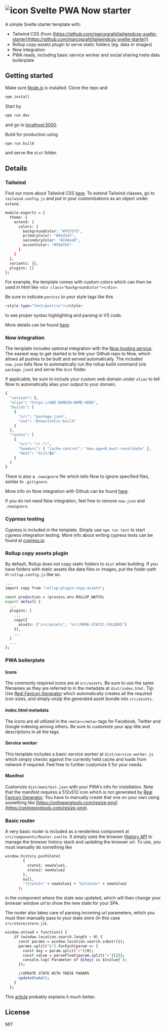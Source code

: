 ![icon](https://github.com/cerivitos/svelte-pwa-now/blob/master/src/assets/favicon-32x32.png)
Svelte PWA Now starter
=============
A simple Svelte starter template with:

- Tailwind CSS (from [https://github.com/marcograhl/tailwindcss-svelte-starter](https://github.com/marcograhl/tailwindcss-svelte-starter))
- Rollup copy assets plugin to serve static folders (eg. data or images)
- Now integration
- PWA ready, including basic service worker and social sharing meta data boilerplate

## Getting started

Make sure [Node.js](https://nodejs.org) is installed. Clone the repo and

```bash
npm install
```

Start by

```bash
npm run dev
```

and go to [localhost:5000](http://localhost:5000).

Build for production using

```bash
npm run build
```

and serve the `dist` folder.

## Details

### Tailwind

Find out more about Tailwind CSS [here](https://tailwindcss.com). To extend Tailwind classes, go to `tailwind.config.js` and put in your customizations as an object under `extend`.

```bash
module.exports = {
  theme: {
    extend: {
      colors: {
        backgroundColor: "#f6f5f5",
        primaryColor: "#5bd1d7",
        secondaryColor: "#248ea9",
        accentColor: "#556fb5"
      }
    }
  },
  variants: {},
  plugins: []
};
```

For example, the template comes with custom colors which can then be used in html like `<div class="backgroundColor"></div>`.

Be sure to indicate `postcss` to your style tags like this

```bash
<style type="text/postcss"></style>
```

to see proper syntax highlighting and parsing in VS code.

More details can be found [here](https://tailwindcss.com/docs/configuration).

### Now integration

The template includes optional integration with the [Now hosting service](https://zeit.co/now). The easiest way to get started is to link your Github repo to Now, which allows all pushes to be built and served automatically. The included `now.json` tells Now to automatically run the rollup build command (via `package.json`) and serve the `dist` folder.

If applicable, be sure to include your custom web domain under `alias` to tell Now to automatically alias your output to your domain.

```bash
{
  "version": 2,
  "alias": "https://ADD-DOMAIN-NAME-HERE",
  "builds": [
    {
      "src": "package.json",
      "use": "@now/static-build"
    }
  ],
  "routes": [
    {
      "src": "/(.*)",
      "headers": { "cache-control": "max-age=0,must-revalidate" },
      "dest": "dist/$1"
    }
  ]
}
```

There is also a `.nowignore` file which tells Now to ignore specified files, similar to `.gitignore`.

More info on Now integration with Github can be found [here](https://zeit.co/docs/v2/integrations/now-for-github#staging-aliases-for-each-pull-request).

If you do not need Now integration, feel free to remove `now.json` and `.nowignore`.

### Cypress testing

Cypress is included in the template. Simply use `npm run test` to start cypress integration testing. More info about writing cypress tests can be found at [cypress.io](https://cypress.io).

### Rollup copy assets plugin

By default, Rollup does not copy static folders to `dist` when building. If you have folders with static assets like data files or images, put the folder path in `rollup.config.js` like so.

```bash
...
import copy from "rollup-plugin-copy-assets";

const production = !process.env.ROLLUP_WATCH;
export default {
  ...
  plugins: [
    ...
    copy({
      assets: ["src/assets", "src/MORE-STATIC-FOLDERS"]
    }),
    ...
  ]
  ...
};
```

### PWA boilerplate

#### Icons

The commonly required icons are at `src/assets`. Be sure to use the same filenames as they are referred to in the metadata at `dist/index.html`. Tip: Use [Real Favicon Generator](https://realfavicongenerator.net/) which automatically creates all the required icon sizes, and simply unzip the generated asset bundle into `src/assets`.

#### index.html metadata

The icons are all utilized in the `<meta></meta>` tags for Facebook, Twitter and Google indexing among others. Be sure to customize your app title and descriptions in all the tags.

#### Service worker

This template includes a basic service worker at `dist/service-worker.js` which simply checks against the currently held cache and loads from network if required. Feel free to further customize it for your needs.

#### Manifest

Customize `dist/manifest.json` with your PWA's info for installation. Note that the manifest requires a 512x512 icon which is not generated by [Real Favicon Generator](https://realfavicongenerator.net/). You have to manually create that one on your own using something like [https://onlinepngtools.com/resize-png](https://onlinepngtools.com/resize-png).

### Basic router

A very basic router is included as a renderless component at `src/components/Router.svelte`. It simply uses the browser [History API](https://developer.mozilla.org/en-US/docs/Web/API/History_API) to manage the browser history stack and updating the browser url. To use, you must manually do something like

```bash
window.history.pushState(
        {
          state1: newValue1,
          state2: newValue2
        },
        null,
        "?state1=" + newValue1 + "&state2=" + newValue2
      );
```

in the component where the state was updated, which will then change your browser window url to show the new state for your SPA.

The router also takes care of parsing incoming url parameters, which you must then manually pass to your state store (in this case `src/store/store.js`).

```bash
window.onload = function() {
    if (window.location.search.length > 0) {
      const params = window.location.search.substr(1);
      params.split("&").forEach(param => {
        const key = param.split("=")[0];
        const value = parseFloat(param.split("=")[1]);
        console.log(`Parameter of ${key} is ${value}`);
      });

      //UPDATE STATE WITH THESE PARAMS
      updateState();
    }
  };
```

This [article](https://medium.com/@george.norberg/history-api-getting-started-36bfc82ddefc) probably explains it much better.

## License

MIT
